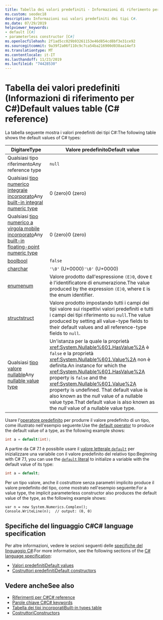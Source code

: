 ```yaml
---
title: Tabella dei valori predefiniti - Informazioni di riferimento per C#
ms.custom: seodec18
description: Informazioni sui valori predefiniti dei tipi C#.
ms.date: 07/29/2019
helpviewer_keywords:
- default [C#]
- parameterless constructor [C#]
ms.openlocfilehash: 2f1ad5cc029b93261153e46d854cd8bf3e31ce92
ms.sourcegitcommit: 9a39f2a06f110c9c7ca54ba216900d038aa14ef3
ms.translationtype: MT
ms.contentlocale: it-IT
ms.lasthandoff: 11/23/2019
ms.locfileid: "74428530"
---
```

# <a name="default-values-table-c-reference"></a><span data-ttu-id="52de6-103">Tabella dei valori predefiniti (Informazioni di riferimento per C#)</span><span class="sxs-lookup"><span data-stu-id="52de6-103">Default values table (C# reference)</span></span>

<span data-ttu-id="52de6-104">La tabella seguente mostra i valori predefiniti dei tipi C#:</span><span class="sxs-lookup"><span data-stu-id="52de6-104">The following table shows the default values of C# types:</span></span>

|<span data-ttu-id="52de6-105">Digitare</span><span class="sxs-lookup"><span data-stu-id="52de6-105">Type</span></span>|<span data-ttu-id="52de6-106">Valore predefinito</span><span class="sxs-lookup"><span data-stu-id="52de6-106">Default value</span></span>|
|---------|------------------|
|<span data-ttu-id="52de6-107">Qualsiasi tipo riferimento</span><span class="sxs-lookup"><span data-stu-id="52de6-107">Any reference type</span></span>|`null`|
|<span data-ttu-id="52de6-108">Qualsiasi [tipo numerico integrale incorporato](../builtin-types/integral-numeric-types.md)</span><span class="sxs-lookup"><span data-stu-id="52de6-108">Any [built-in integral numeric type](../builtin-types/integral-numeric-types.md)</span></span>|<span data-ttu-id="52de6-109">0 (zero)</span><span class="sxs-lookup"><span data-stu-id="52de6-109">0 (zero)</span></span>|
|<span data-ttu-id="52de6-110">Qualsiasi [tipo numerico a virgola mobile incorporato](../builtin-types/floating-point-numeric-types.md)</span><span class="sxs-lookup"><span data-stu-id="52de6-110">Any [built-in floating-point numeric type](../builtin-types/floating-point-numeric-types.md)</span></span>|<span data-ttu-id="52de6-111">0 (zero)</span><span class="sxs-lookup"><span data-stu-id="52de6-111">0 (zero)</span></span>|
|[<span data-ttu-id="52de6-112">bool</span><span class="sxs-lookup"><span data-stu-id="52de6-112">bool</span></span>](bool.md)|`false`|
|[<span data-ttu-id="52de6-113">char</span><span class="sxs-lookup"><span data-stu-id="52de6-113">char</span></span>](../builtin-types/char.md)|<span data-ttu-id="52de6-114">`'\0'` (U+0000)</span><span class="sxs-lookup"><span data-stu-id="52de6-114">`'\0'` (U+0000)</span></span>|
|[<span data-ttu-id="52de6-115">enum</span><span class="sxs-lookup"><span data-stu-id="52de6-115">enum</span></span>](enum.md)|<span data-ttu-id="52de6-116">Valore prodotto dall'espressione `(E)0`, dove `E` è l'identificatore di enumerazione.</span><span class="sxs-lookup"><span data-stu-id="52de6-116">The value produced by the expression `(E)0`, where `E` is the enum identifier.</span></span>|
|[<span data-ttu-id="52de6-117">struct</span><span class="sxs-lookup"><span data-stu-id="52de6-117">struct</span></span>](struct.md)|<span data-ttu-id="52de6-118">Valore prodotto impostando tutti i campi dei tipi valore sui rispettivi valori predefiniti e tutti i campi dei tipi riferimento su `null`.</span><span class="sxs-lookup"><span data-stu-id="52de6-118">The value produced by setting all value-type fields to their default values and all reference-type fields to `null`.</span></span>|
|<span data-ttu-id="52de6-119">Qualsiasi [tipo valore nullable](../builtin-types/nullable-value-types.md)</span><span class="sxs-lookup"><span data-stu-id="52de6-119">Any [nullable value type](../builtin-types/nullable-value-types.md)</span></span>|<span data-ttu-id="52de6-120">Un'istanza per la quale la proprietà <xref:System.Nullable%601.HasValue%2A> è `false` e la proprietà <xref:System.Nullable%601.Value%2A> non è definita.</span><span class="sxs-lookup"><span data-stu-id="52de6-120">An instance for which the <xref:System.Nullable%601.HasValue%2A> property is `false` and the <xref:System.Nullable%601.Value%2A> property is undefined.</span></span> <span data-ttu-id="52de6-121">That default value is also known as the *null* value of a nullable value type.</span><span class="sxs-lookup"><span data-stu-id="52de6-121">That default value is also known as the *null* value of a nullable value type.</span></span>|

<span data-ttu-id="52de6-122">Usare l'[operatore predefinito](../operators/default.md) per produrre il valore predefinito di un tipo, come illustrato nell'esempio seguente:</span><span class="sxs-lookup"><span data-stu-id="52de6-122">Use the [default operator](../operators/default.md) to produce the default value of a type, as the following example shows:</span></span>

```csharp
int a = default(int);
```

<span data-ttu-id="52de6-123">A partire da C# 7.1 è possibile usare il [ valore letterale `default`](../operators/default.md#default-literal) per inizializzare una variabile con il valore predefinito del relativo tipo:</span><span class="sxs-lookup"><span data-stu-id="52de6-123">Beginning with C# 7.1, you can use the [`default` literal](../operators/default.md#default-literal) to initialize a variable with the default value of its type:</span></span>

```csharp
int a = default;
```

<span data-ttu-id="52de6-124">Per un tipo valore, anche il costruttore senza parametri implicito produce il valore predefinito del tipo, come mostrato nell'esempio seguente:</span><span class="sxs-lookup"><span data-stu-id="52de6-124">For a value type, the implicit parameterless constructor also produces the default value of the type, as the following example shows:</span></span>

```csharp-interactive
var n = new System.Numerics.Complex();
Console.WriteLine(n);  // output: (0, 0)
```

## <a name="c-language-specification"></a><span data-ttu-id="52de6-125">Specifiche del linguaggio C#</span><span class="sxs-lookup"><span data-stu-id="52de6-125">C# language specification</span></span>

<span data-ttu-id="52de6-126">Per altre informazioni, vedere le sezioni seguenti delle [specifiche del linguaggio C#](~/_csharplang/spec/introduction.md):</span><span class="sxs-lookup"><span data-stu-id="52de6-126">For more information, see the following sections of the [C# language specification](~/_csharplang/spec/introduction.md):</span></span>

- [<span data-ttu-id="52de6-127">Valori predefiniti</span><span class="sxs-lookup"><span data-stu-id="52de6-127">Default values</span></span>](~/_csharplang/spec/variables.md#default-values)
- [<span data-ttu-id="52de6-128">Costruttori predefiniti</span><span class="sxs-lookup"><span data-stu-id="52de6-128">Default constructors</span></span>](~/_csharplang/spec/types.md#default-constructors)

## <a name="see-also"></a><span data-ttu-id="52de6-129">Vedere anche</span><span class="sxs-lookup"><span data-stu-id="52de6-129">See also</span></span>

- [<span data-ttu-id="52de6-130">Riferimenti per C#</span><span class="sxs-lookup"><span data-stu-id="52de6-130">C# reference</span></span>](../index.md)
- [<span data-ttu-id="52de6-131">Parole chiave C#</span><span class="sxs-lookup"><span data-stu-id="52de6-131">C# keywords</span></span>](index.md)
- [<span data-ttu-id="52de6-132">Tabella dei tipi incorporati</span><span class="sxs-lookup"><span data-stu-id="52de6-132">Built-in types table</span></span>](built-in-types-table.md)
- [<span data-ttu-id="52de6-133">Costruttori</span><span class="sxs-lookup"><span data-stu-id="52de6-133">Constructors</span></span>](../../programming-guide/classes-and-structs/constructors.md)
